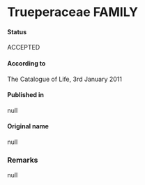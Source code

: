 # Trueperaceae FAMILY

#### Status
ACCEPTED

#### According to
The Catalogue of Life, 3rd January 2011

#### Published in
null

#### Original name
null

### Remarks
null